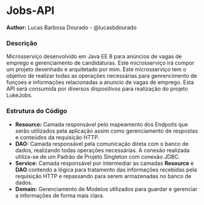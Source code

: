 # Jobs-API

**Author:** Lucas Barbosa Dourado - @lucasbdourado

### Descrição
Microsserviço desenvolvido em Java EE 8 para anúncios de vagas de emprego e gerenciamento de candidaturas. Este microsserviço irá compor um projeto desenhado e arquitetado por mim. Este microsserviço tem o objetivo de realizar todas as operações necessárias para genrencimento de funçoes e informações relacionadas a anuncio de vagas de emprego. Esta API será consumida por diversos dispositivos para realização do projeto LukeJobs.

### Estrutura do Código
- **Resource:** Camada responsável pelo mapeamento dos Endpoits que serão utilizados pela aplicação assim como gerenciamento de respostas e conteúdos da requisição HTTP.
- **DAO:** Camada responsável pela comunicação direta com o banco de dados, realizando todas operações necessárias. A conexão realizada utiliza-se de um Padrão de Projeto Singleton com conexão JDBC.
- **Service:** Camada responsável por intermediar as camadas **Resource** e **DAO** contendo a lógica para tratamento das informações recebidas pela requisição HTTP e repassando para serem armazenadas no banco de dados.
- **Domain:** Gerenciamento de Modelos utilizados para guardar e gerenciar a informações de forma mais clara.


